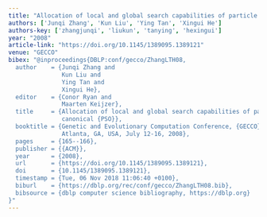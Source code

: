 ```yaml
---
title: "Allocation of local and global search capabilities of particle in canonical PSO"
authors: ['Junqi Zhang', 'Kun Liu', 'Ying Tan', 'Xingui He']
authors-key: ['zhangjunqi', 'liukun', 'tanying', 'hexingui']
year: "2008"
article-link: "https://doi.org/10.1145/1389095.1389121"
venue: "GECCO"
bibex: "@inproceedings{DBLP:conf/gecco/ZhangLTH08,
  author    = {Junqi Zhang and
               Kun Liu and
               Ying Tan and
               Xingui He},
  editor    = {Conor Ryan and
               Maarten Keijzer},
  title     = {Allocation of local and global search capabilities of particle in
               canonical {PSO}},
  booktitle = {Genetic and Evolutionary Computation Conference, {GECCO} 2008, Proceedings,
               Atlanta, GA, USA, July 12-16, 2008},
  pages     = {165--166},
  publisher = {{ACM}},
  year      = {2008},
  url       = {https://doi.org/10.1145/1389095.1389121},
  doi       = {10.1145/1389095.1389121},
  timestamp = {Tue, 06 Nov 2018 11:06:40 +0100},
  biburl    = {https://dblp.org/rec/conf/gecco/ZhangLTH08.bib},
  bibsource = {dblp computer science bibliography, https://dblp.org}
}"
---
```

